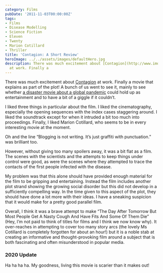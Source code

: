 ```yaml
---
category: Films
pubDate: '2011-11-03T00:00:00Z'
tags:
- Films
- Disease Modelling
- Science Fiction
- Eleven
- Twenty
- Marion Cotillard
- Thriller
title: 'Contagion: A Short Review'
heroImage: ../../assets/images/defaultHero.jpg
description: There was much excitement about [Contagion](http://www.imdb.com/title/tt1598778/)
  at work. Finally a
---
```

There was much excitement about [Contagion](http://www.imdb.com/title/tt1598778/) at work. Finally a movie that explains  as part of the plot! A bunch of us went to see it, mainly to see whether [a disaster movie about a global pandemic](http://contagionmovie.warnerbros.com/index.html) could hold up as entertainment and to have a bit of a giggle if it couldn’t.

I liked three things in particular about the film. I liked the cinematography, especially the opening sequences with the index cases staggering around. I liked the soundtrack except for when it intruded a bit too much into proceedings. Finally, I liked Marion Cotillard, who seems to be in every interesting movie at the moment.

Oh and the line “Blogging is not writing. It’s just graffiti with punctuation.” was brilliant too.

However, without giving too many spoilers away, it was a bit flat as a film. The scenes with the scientists and the attempts to keep things under control were good, as were the scenes where they attempted to trace the contacts of the first people infected with the disease.

My problem was that this alone should have provided enough material for the film to be gripping and entertaining. Instead the film includes another plot strand showing the growing social disorder but this did not develop in a sufficiently compelling way. In the time given to this aspect of the plot, they should have done a lot more with their ideas. I have a sneaking suspicion that it would make for a pretty good parallel film.

Overall, I think it was a brave attempt to make “The Day After Tomorrow But Most People Get A Nasty Cough And Have Fits And Some Of Them Die” (Hey, I’m not paid to think of titles for films and I think we now know why). It over-reaches in attempting to cover too many story arcs (the lovely Ms Cotillard is completely forgotten for about an hour!) but it is a noble stab at creating an informative and thought-provoking film around a subject that is both fascinating and often misunderstood in popular media.

### 2020 Update
Ha ha ha ha. My goodness, living this movie is scarier than it makes out!